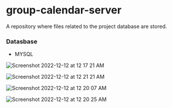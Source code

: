 # group-calendar-server
A repository where files related to the project database are stored.

### **Datasbase**

- MYSQL

![Screenshot 2022-12-12 at 12 17 21 AM](https://user-images.githubusercontent.com/56868605/206912045-dc21c9ad-c8fb-497a-b447-c7ef0e753d18.png)

![Screenshot 2022-12-12 at 12 21 21 AM](https://user-images.githubusercontent.com/56868605/206912260-ab72abb0-2ca5-4b01-a51d-a02744338596.png)

![Screenshot 2022-12-12 at 12 20 07 AM](https://user-images.githubusercontent.com/56868605/206912197-f81f4a44-7237-45c7-a840-c50cf6d92e42.png)

![Screenshot 2022-12-12 at 12 20 25 AM](https://user-images.githubusercontent.com/56868605/206912216-20106f35-d20e-4631-b8df-64d8e6b6364c.png)
